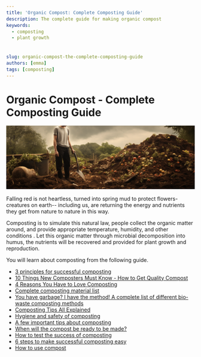 ```yaml
---
title: 'Organic Compost: Complete Composting Guide'
description: The complete guide for making organic compost
keywords:
  - composting
  - plant growth


slug: organic-compost-the-complete-composting-guide
authors: [emma]
tags: [composting]
---
```


# Organic Compost - Complete Composting Guide


![](./img/img.png)

Falling red is not heartless, turned into spring mud to protect flowers-creatures on earth-- including us, are returning 
the energy and nutrients they get from nature to nature in this way.
<!-- truncate -->
Composting is to simulate this natural law, people collect the organic matter around, and provide appropriate temperature,
humidity, and other conditions . Let this organic matter through microbial decomposition into humus, the nutrients will 
be recovered and provided for plant growth and reproduction.

You will learn about composting from the following guide.

- [3 principles for successful composting](/blog/3-principles-for-successful-composting)
- [10 Things New Composters Must Know - How to Get Quality Compost](/blog/10-things-new-composters-must-know-how-to-get-quality-compost)
- [4 Reasons You Have to Love Composting](/blog/4-reasons-you-have-to-love-composting)
- [Complete composting material list](/blog/complete-composting-material-list#shredded-tree-and-hedge-branches-and-leaves)
- [You have garbage? I have the method! A complete list of different bio-waste composting methods](/blog/a-complete-list-of-different-biowaste-composting-methods)
- [Composting Tips All Explained](/blog/composting-tips-all-explained)
- [Hygiene and safety of composting](/blog/hygiene-and-safety-of-composting)
- [A few important tips about composting](/blog/a-few-important-tips-about-composting)
- [When will the compost be ready to be made?](/blog/when-will-the-compost-be-ready-to-be-made)
- [How to test the success of composting](/blog/how-to-test-the-success-of-composting)
- [6 steps to make successful composting easy](/blog/6-steps-to-make-successful-composting-easy)
- [How to use compost](/blog/how-to-use-compost)
